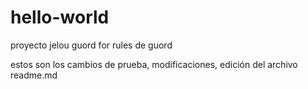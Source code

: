# hello-world
proyecto jelou guord for rules de guord

estos son los cambios de prueba, modificaciones, edición del archivo readme.md
